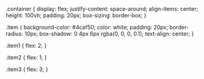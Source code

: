 .container {
    display: flex;
    justify-content: space-around;
    align-items: center;
    height: 100vh;
    padding: 20px;
    box-sizing: border-box;
}

.item {
    background-color: #4caf50;
    color: white;
    padding: 20px;
    border-radius: 10px;
    box-shadow: 0 4px 6px rgba(0, 0, 0, 0.1);
    text-align: center;
}

.item1 {
    flex: 2;
}

.item2 {
    flex: 1;
}

.item3 {
    flex: 3;
}
